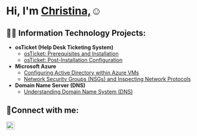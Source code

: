 <h1>Hi, I'm <a href="https://linkedin.com/in/yourname"> Christina,</a>☺</h1>

<h2>👨‍💻 Information Technology Projects:</h2>

- <b>osTicket (Help Desk Ticketing System)</b>
  - [osTicket: Prerequisites and Installation](https://github.com/Thechristinaq/osticket-prereqs)
  - [osTicket: Post-Installation Configuration](https://github.com/thechristinaq/Post-Install-Configuration-)
- <b>Microsoft Azure</b>
  - [Configuring Active Directory within Azure VMs](https://github.com/thechristinaq/Implementing-Active-Directory-within-Azure-VMs)
  - [Network Security Groups (NSGs) and Inspecting Network Protocols](https://github.com/Thechristinaq/azure-network-protocols)
- <b>Domain Name Server (DNS)</b>
  - [Understanding Domain Name System (DNS)](https://github.com/thechristinaq/Understanding-Domain-Name-System-DNS-)

<h2>🤳Connect with me:</h2>


[<img align="left" alt="Josh | LinkedIn" width="22px" src="https://cdn.jsdelivr.net/npm/simple-icons@v3/icons/linkedin.svg" />][linkedin]


[linkedin]: https://linkedin.com/in/yourname
